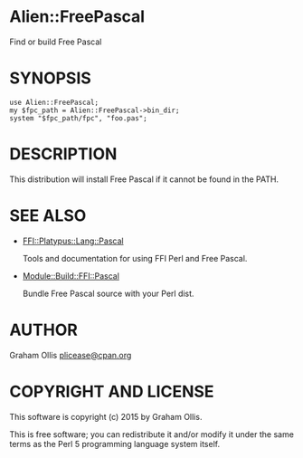 # Alien::FreePascal

Find or build Free Pascal

# SYNOPSIS

    use Alien::FreePascal;
    my $fpc_path = Alien::FreePascal->bin_dir;
    system "$fpc_path/fpc", "foo.pas";

# DESCRIPTION

This distribution will install Free Pascal if it cannot be found
in the PATH.

# SEE ALSO

- [FFI::Platypus::Lang::Pascal](https://metacpan.org/pod/FFI::Platypus::Lang::Pascal)

    Tools and documentation for using FFI Perl and Free Pascal.

- [Module::Build::FFI::Pascal](https://metacpan.org/pod/Module::Build::FFI::Pascal)

    Bundle Free Pascal source with your Perl dist.

# AUTHOR

Graham Ollis <plicease@cpan.org>

# COPYRIGHT AND LICENSE

This software is copyright (c) 2015 by Graham Ollis.

This is free software; you can redistribute it and/or modify it under
the same terms as the Perl 5 programming language system itself.
